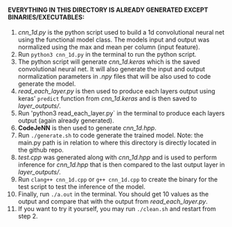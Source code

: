 #### EVERYTHING IN THIS DIRECTORY IS ALREADY GENERATED EXCEPT BINARIES/EXECUTABLES:
1. *cnn_1d.py* is the python script used to build a 1d convolutional neural net using the functional model class. The models input and output was normalized using the max and mean per column (input feature).
2. Run `python3 cnn_1d.py` in the terminal to run the python script.
3. The python script will generate *cnn_1d.keras* which is the saved convolutional neural net. It will also generate the input and output normalization parameters in *.npy* files that will be also used to code generate the model.
4. *read_each_layer.py* is then used to produce each layers output using keras' `predict` function from *cnn_1d.keras* and is then saved to *layer_outputs/*.
5. Run 'python3 read_each_layer.py` in the terminal to produce each layers output (again already generated).
6. **CodeJeNN** is then used to generate *cnn_1d.hpp*.
7. Run `./generate.sh` to code generate the trained model. Note: the main.py path is in relation to where this directory is directly located in the github repo.
8. *test.cpp* was generated along with *cnn_1d.hpp* and is used to perform inference for *cnn_1d.hpp* that is then compared to the last output layer in *layer_outputs/*.
9. Run `clang++ cnn_1d.cpp` or `g++ cnn_1d.cpp` to create the binary for the test script to test the inference of the model. 
10. Finally, run `./a.out` in the terminal. You should get 10 values as the output and compare that with the output from *read_each_layer.py*.
11. If you want to try it yourself, you may run `./clean.sh` and restart from step 2.
